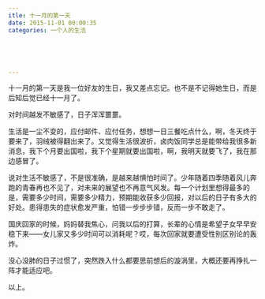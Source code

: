 ```yaml
---
itle: 十一月的第一天
date: 2015-11-01 00:00:35
categories: 一个人的生活





---
```


十一月的第一天是我一位好友的生日，我又差点忘记。也不是不记得她生日，而是后知后觉已经十一月了。



对时间越发不敏感了，日子浑浑噩噩。

生活是一尘不变的，应付邮件、应付任务，想想一日三餐吃点什么，啊，冬天终于要来了，羽绒被得翻出来了。又觉得生活很波折，卤肉饭同学总是能带给我很多新消息，我下个月要出国啦，我下个星期就要出国啦，啊，我明天就要飞了，我在那边感冒了。

说对生活不敏感了，不是很准确，是越来越惧怕时间了。少年随着四季随着风儿奔跑的青春再也不见了，对未来的展望也不再意气风发。每一个计划里想得最多的是，需要多少时间，需要多少精力，预期能收获多少回报，对以后的日子有多大的好处。患得患失的症状愈发严重，怕错一步步步错，反而一步不敢走了。

国庆回家的时候，妈妈替我焦心，问我以后的打算，长辈的心情是希望子女早早安稳下来——女儿家又多少时间可以消耗呢？哎，每次回家就要遭受性别区别论的轰炸。

没心没肺的日子过惯了，突然跌入什么都要思前想后的漩涡里，大概还要再挣扎一阵才能适应吧。



以上。